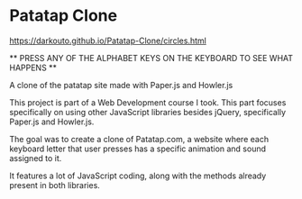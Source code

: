 # Patatap Clone

https://darkouto.github.io/Patatap-Clone/circles.html

** PRESS ANY OF THE ALPHABET KEYS ON THE KEYBOARD TO SEE WHAT HAPPENS **

A clone of the patatap site made with Paper.js and Howler.js

This project is part of a Web Development course I took. This part focuses specifically on using other JavaScript libraries besides jQuery, specifically Paper.js and Howler.js.

The goal was to create a clone of Patatap.com, a website where each keyboard letter that user presses has a specific animation and sound assigned to it.

It features a lot of JavaScript coding, along with the methods already present in both libraries.
